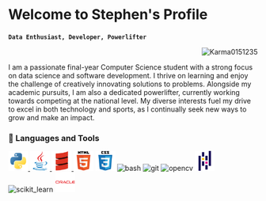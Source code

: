 # Welcome to Stephen's Profile 

**`Data Enthusiast, Developer, Powerlifter`**
<p align="right"> 
  <img src="https://komarev.com/ghpvc/?username=Karma051235&label=Profile%20Views&color=b52218&style=flat" alt="Karma0151235" /> 
</p>

I am a passionate final-year Computer Science student with a strong focus on data science and software development. I thrive on learning and enjoy the challenge of creatively innovating solutions to problems. Alongside my academic pursuits, I am also a dedicated powerlifter, currently working towards competing at the national level. My diverse interests fuel my drive to excel in both technology and sports, as I continually seek new ways to grow and make an impact. 


### 🧰 Languages and Tools

<a href="https://www.python.org" target="_blank" rel="noreferrer">
    <img src="https://raw.githubusercontent.com/devicons/devicon/master/icons/python/python-original.svg" alt="python" width="40" height="40"/>
  </a>
<a href="https://www.java.com" target="_blank" rel="noreferrer">
    <img src="https://raw.githubusercontent.com/devicons/devicon/master/icons/java/java-original.svg" alt="java" width="40" height="40"/>
  </a>
<a href="https://www.scala-lang.org" target="_blank" rel="noreferrer">
    <img src="https://raw.githubusercontent.com/devicons/devicon/master/icons/scala/scala-original.svg" alt="scala" width="40" height="40"/>
  </a>
<a href="https://www.w3.org/html/" target="_blank" rel="noreferrer" style="text-decoration: none;">
    <img src="https://raw.githubusercontent.com/devicons/devicon/master/icons/html5/html5-original-wordmark.svg" alt="html5" width="40" height="40"/>
  </a>
<a href="https://www.w3schools.com/css/" target="_blank" rel="noreferrer" style="text-decoration: none;">
    <img src="https://raw.githubusercontent.com/devicons/devicon/master/icons/css3/css3-original-wordmark.svg" alt="css3" width="40" height="40"/>
  </a>
<a href="https://www.gnu.org/software/bash/" target="_blank" rel="noreferrer" style="text-decoration: none;">
    <img src="https://www.vectorlogo.zone/logos/gnu_bash/gnu_bash-icon.svg" alt="bash" width="40" height="40"/>
  </a>
<a href="https://git-scm.com/" target="_blank" rel="noreferrer" style="text-decoration: none;">
    <img src="https://www.vectorlogo.zone/logos/git-scm/git-scm-icon.svg" alt="git" width="40" height="40"/>
  </a>

<a href="https://opencv.org/" target="_blank" rel="noreferrer" style="text-decoration: none;">
    <img src="https://www.vectorlogo.zone/logos/opencv/opencv-icon.svg" alt="opencv" width="40" height="40"/>
    </a>
<a href="https://pandas.pydata.org/" target="_blank" rel="noreferrer" style="text-decoration: none;">
    <img src="https://raw.githubusercontent.com/devicons/devicon/2ae2a900d2f041da66e950e4d48052658d850630/icons/pandas/pandas-original.svg" alt="pandas" width="40" height="40"/>
    </a>
<a href="https://scikit-learn.org/" target="_blank" rel="noreferrer" style="text-decoration: none;">
    <img src="https://upload.wikimedia.org/wikipedia/commons/0/05/Scikit_learn_logo_small.svg" alt="scikit_learn" width="40" height="40"/>
    </a>
    
<a href="https://www.oracle.com/" target="_blank" rel="noreferrer" style="text-decoration: none;">
    <img src="https://raw.githubusercontent.com/devicons/devicon/master/icons/oracle/oracle-original.svg" alt="oracle" width="40" height="40"/>
    </a> 
<a href="https://www.mysql.com" target="_blank" rel="noreferrer" style="text-decoration: none;">
    <link rel="stylesheet" type='text/css' href="https://cdn.jsdelivr.net/gh/devicons/devicon@latest/devicon.min.css" />
    </a> 
<br />
